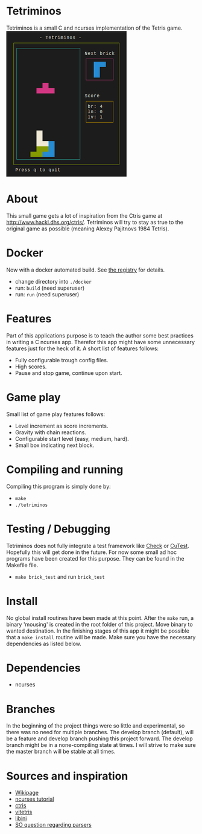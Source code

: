 Tetriminos
==========
Tetriminos is a small C and ncurses implementation of the Tetris game.
![main_screenshot](screenshots/gameplay.2014-09-16.png)

About
=====
This small game gets a lot of inspiration from the Ctris game at http://www.hackl.dhs.org/ctris/.
Tetriminos will try to stay as true to the original game as possible (meaning Alexey Pajitnovs 1984 Tetris).

Docker
======
Now with a docker automated build. See [the registry](https://registry.hub.docker.com/u/plastboks/tetriminos/) for details.
* change directory into `./docker`
* run: `build` (need superuser)
* run: `run` (need superuser)

Features
========
Part of this applications purpose is to teach the author some best practices in writing a C ncurses app. Therefor this app might have some unnecessary features just for the heck of it.
A short list of features follows:
  * Fully configurable trough config files.
  * High scores.
  * Pause and stop game, continue upon start.


Game play
=========
Small list of game play features follows:
  * Level increment as score increments.
  * Gravity with chain reactions.
  * Configurable start level (easy, medium, hard).
  * Small box indicating next block.


Compiling and running
=====================
Compiling this program is simply done by: 
  * `make`
  * `./tetriminos`


Testing / Debugging
===================
Tetriminos does not fully integrate a test framework like [Check](http://check.sourceforge.net/) or [CuTest](http://cutest.sourceforge.net/). Hopefully this will get done in the future.
For now some small ad hoc programs have been created for this purpose. They can be found in the Makefile file.
  * `make brick_test` and run `brick_test`


Install
==========
No global install routines have been made at this point. After the `make` run, a binary 'mousing' is created in the root folder of this project. Move binary to wanted destination.
In the finishing stages of this app it might be possible that a `make install` routine will be made.
Make sure you have the necessary dependencies as listed below.


Dependencies
============
  * ncurses


Branches
========
In the beginning of the project things were so little and experimental, so there was no need for multiple branches.
The develop branch (default), will be a feature and develop branch pushing this project forward. The develop branch might be in a none-compiling state at times.
I will strive to make sure the master branch will be stable at all times.


Sources and inspiration
=======================
  * [Wikipage](https://en.wikipedia.org/wiki/Tetris)
  * [ncurses tutorial](http://www.tldp.org/HOWTO/NCURSES-Programming-HOWTO/windows.html)
  * [ctris](http://www.hackl.dhs.org/ctris/)
  * [vitetris](http://www.victornils.net/tetris)
  * [libini](http://sourceforge.net/projects/libini/)
  * [SO question regarding parsers](http://stackoverflow.com/questions/1417765/parse-config-file-in-c-c)

